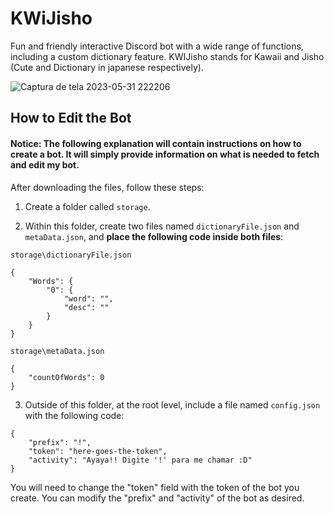 # KWiJisho

Fun and friendly interactive Discord bot with a wide range of functions, including a custom dictionary feature. KWIJisho stands for Kawaii and Jisho (Cute and Dictionary in japanese respectively).

![Captura de tela 2023-05-31 222206](https://github.com/monambike/kwijisho-discord-bot/assets/35270174/0def11c4-8d71-4b3e-b961-b55439bfecf2)

## How to Edit the Bot

#### Notice: The following explanation will contain instructions on how to create a bot. It will simply provide information on what is needed to fetch and edit my bot.

After downloading the files, follow these steps:

1. Create a folder called `storage`.

2. Within this folder, create two files named `dictionaryFile.json` and `metaData.json`, and **place the following code inside both files**:

`storage\dictionaryFile.json`
```
{
    "Words": {
        "0": {
            "word": "",
            "desc": ""
        }
    }
}
```

`storage\metaData.json`
```
{
    "countOfWords": 0
}
```

3. Outside of this folder, at the root level, include a file named `config.json` with the following code:
```
{
	"prefix": "!",
	"token": "here-goes-the-token",
	"activity": "Ayaya!! Digite '!' para me chamar :D"
}
```
You will need to change the "token" field with the token of the bot you create. You can modify the "prefix" and "activity" of the bot as desired.
